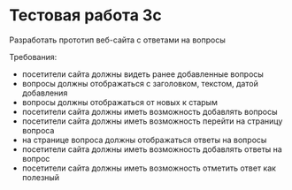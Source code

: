 # Тестовая работа 3c
Разработать прототип веб-сайта с ответами на вопросы

Требования:
- посетители сайта должны видеть ранее добавленные вопросы
- вопросы должны отображаться с заголовком, текстом, датой добавления
- вопросы должны отображаться от новых к старым
- посетители сайта должны иметь возможность добавлять вопросы
- посетители сайта должны иметь возможность перейти на страницу вопроса
- на странице вопроса должны отображаться ответы на вопросы
- посетители сайта должны иметь возможность добавлять ответы на вопрос
- посетители сайта должны иметь возможность отметить ответ как полезный
